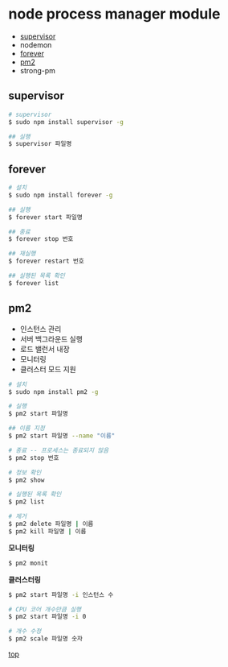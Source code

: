 # node process manager module

- [supervisor](#supervisor)
- nodemon
- [forever](#forever)
- [pm2](#pm2)
- strong-pm



## supervisor

```bash
# supervisor
$ sudo npm install supervisor -g

## 실행
$ supervisor 파일명
```



## forever

```bash
# 설치
$ sudo npm install forever -g

## 실행
$ forever start 파일명

## 종료
$ forever stop 번호

## 재실행
$ forever restart 번호

## 실행된 목록 확인
$ forever list
```



## pm2

- 인스턴스 관리
- 서버 백그라운드 실행
- 로드 밸런서 내장  
- 모니터링
- 클러스터 모드 지원



```bash
# 설치
$ sudo npm install pm2 -g

# 실행
$ pm2 start 파일명

## 이름 지정
$ pm2 start 파일명 --name "이름"

# 종료 -- 프로세스는 종료되지 않음
$ pm2 stop 번호

# 정보 확인
$ pm2 show

# 실행된 목록 확인
$ pm2 list

# 제거
$ pm2 delete 파일명 | 이름
$ pm2 kill 파일명 | 이름
```


**모니터링**

```bash
$ pm2 monit
```



**클러스터링**

```bash
$ pm2 start 파일명 -i 인스턴스 수

# CPU 코어 개수만큼 실행
$ pm2 start 파일명 -i 0

# 개수 수정
$ pm2 scale 파일명 숫자
```



[top](#)
